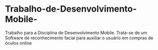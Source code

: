 # Trabalho-de-Desenvolvimento-Mobile-
Trabalho para a Disciplina de Desenvolvimento Mobile. Trata-se de um Software de reconhecimento facial para auxiliar o usuário em compras de óculos online
